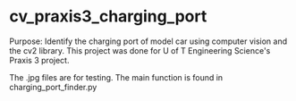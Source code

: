# cv_praxis3_charging_port
Purpose: Identify the charging port of model car using computer vision and the cv2 library. This project was done for U of T Engineering Science's Praxis 3 project.

The .jpg files are for testing. The main function is found in charging_port_finder.py

